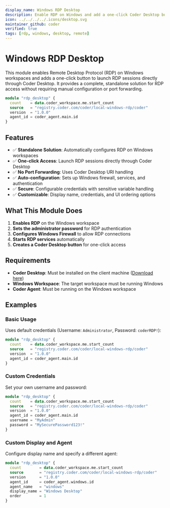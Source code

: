 ```yaml
---
display_name: Windows RDP Desktop
description: Enable RDP on Windows and add a one-click Coder Desktop button for seamless access
icon: ../../../../.icons/desktop.svg
maintainer_github: coder
verified: true
tags: [rdp, windows, desktop, remote]
---
```


# Windows RDP Desktop

This module enables Remote Desktop Protocol (RDP) on Windows workspaces and adds a one-click button to launch RDP sessions directly through Coder Desktop. It provides a complete, standalone solution for RDP access without requiring manual configuration or port forwarding.

```tf
module "rdp_desktop" {
  count    = data.coder_workspace.me.start_count
  source   = "registry.coder.com/coder/local-windows-rdp/coder"
  version  = "1.0.0"
  agent_id = coder_agent.main.id
}
```

## Features

- ✅ **Standalone Solution**: Automatically configures RDP on Windows workspaces
- ✅ **One-click Access**: Launch RDP sessions directly through Coder Desktop
- ✅ **No Port Forwarding**: Uses Coder Desktop URI handling
- ✅ **Auto-configuration**: Sets up Windows firewall, services, and authentication
- ✅ **Secure**: Configurable credentials with sensitive variable handling
- ✅ **Customizable**: Display name, credentials, and UI ordering options

## What This Module Does

1. **Enables RDP** on the Windows workspace
2. **Sets the administrator password** for RDP authentication
3. **Configures Windows Firewall** to allow RDP connections
4. **Starts RDP services** automatically
5. **Creates a Coder Desktop button** for one-click access

## Requirements

- **Coder Desktop**: Must be installed on the client machine ([Download here](https://github.com/coder/coder/releases))
- **Windows Workspace**: The target workspace must be running Windows
- **Coder Agent**: Must be running on the Windows workspace

## Examples

### Basic Usage

Uses default credentials (Username: `Administrator`, Password: `coderRDP!`):

```tf
module "rdp_desktop" {
  count    = data.coder_workspace.me.start_count
  source   = "registry.coder.com/coder/local-windows-rdp/coder"
  version  = "1.0.0"
  agent_id = coder_agent.main.id
}
```

### Custom Credentials

Set your own username and password:

```tf
module "rdp_desktop" {
  count    = data.coder_workspace.me.start_count
  source   = "registry.coder.com/coder/local-windows-rdp/coder"
  version  = "1.0.0"
  agent_id = coder_agent.main.id
  username = "MyAdmin"
  password = "MySecurePassword123!"
}
```

### Custom Display and Agent

Configure display name and specify a different agent:

```tf
module "rdp_desktop" {
  count        = data.coder_workspace.me.start_count
  source       = "registry.coder.com/coder/local-windows-rdp/coder"
  version      = "1.0.0"
  agent_id     = coder_agent.windows.id
  agent_name   = "windows"
  display_name = "Windows Desktop"
  order        = 1
}
```
